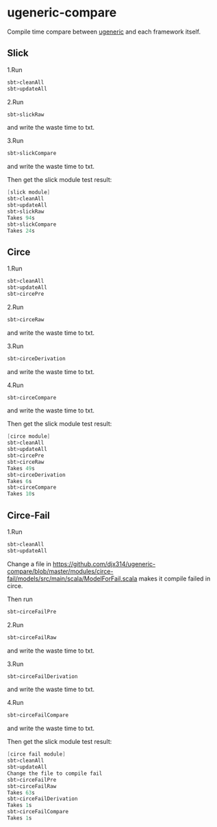 ugeneric-compare
===============

Compile time compare between [ugeneric](https://github.com/scalax/ugeneric) and each framework itself.  

## Slick
1.Run
```scala
sbt>cleanAll
sbt>updateAll
```

2.Run
```scala
sbt>slickRaw
```
and write the waste time to txt.

3.Run
```scala
sbt>slickCompare
```
and write the waste time to txt.

Then get the slick module test result:
```scala
[slick module]
sbt>cleanAll
sbt>updateAll
sbt>slickRaw
Takes 94s
sbt>slickCompare
Takes 24s
```

## Circe
1.Run
```scala
sbt>cleanAll
sbt>updateAll
sbt>circePre
```

2.Run
```scala
sbt>circeRaw
```
and write the waste time to txt.

3.Run
```scala
sbt>circeDerivation
```
and write the waste time to txt.

4.Run
```scala
sbt>circeCompare
```
and write the waste time to txt.

Then get the slick module test result:
```scala
[circe module]
sbt>cleanAll
sbt>updateAll
sbt>circePre
sbt>circeRaw
Takes 49s
sbt>circeDerivation
Takes 6s
sbt>circeCompare
Takes 10s
```

## Circe-Fail
1.Run
```scala
sbt>cleanAll
sbt>updateAll
```
Change a file in https://github.com/djx314/ugeneric-compare/blob/master/modules/circe-fail/models/src/main/scala/ModelForFail.scala makes it compile failed in circe.  

Then run
```scala
sbt>circeFailPre
```

2.Run
```scala
sbt>circeFailRaw
```
and write the waste time to txt.

3.Run
```scala
sbt>circeFailDerivation
```
and write the waste time to txt.

4.Run
```scala
sbt>circeFailCompare
```
and write the waste time to txt.

Then get the slick module test result:
```scala
[circe fail module]
sbt>cleanAll
sbt>updateAll
Change the file to compile fail
sbt>circeFailPre
sbt>circeFailRaw
Takes 63s
sbt>circeFailDerivation
Takes 1s
sbt>circeFailCompare
Takes 1s
```